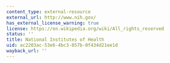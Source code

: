 ```yaml
---
content_type: external-resource
external_url: http://www.nih.gov/
has_external_license_warning: true
license: https://en.wikipedia.org/wiki/All_rights_reserved
status: ''
title: National Institutes of Health
uid: ac2203ac-53e6-4bc3-857b-0f434d21ee1d
wayback_url: ''
---
```

